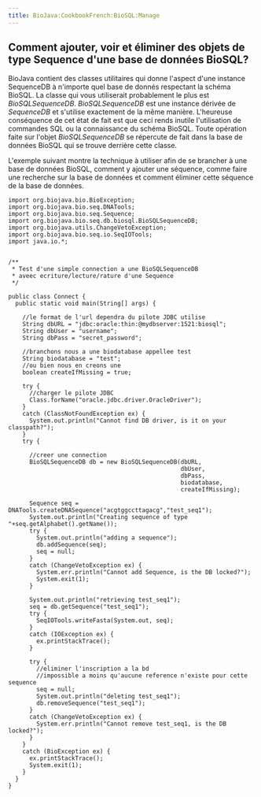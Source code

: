 ```yaml
---
title: BioJava:CookbookFrench:BioSQL:Manage
---
```


Comment ajouter, voir et éliminer des objets de type Sequence d'une base de données BioSQL?
-------------------------------------------------------------------------------------------

BioJava contient des classes utilitaires qui donne l'aspect d'une
instance SequenceDB à n'importe quel base de donnés respectant la schéma
BioSQL. La classe qui vous utiliserait probablement le plus est
*BioSQLSequenceDB*. *BioSQLSequenceDB* est une instance dérivée de
*SequenceDB* et s'utilise exactement de la même manière. L'heureuse
conséquence de cet état de fait est que ceci rends inutile l'utilisation
de commandes SQL ou la connaissance du schéma BioSQL. Toute opération
faite sur l'objet *BioSQLSequenceDB* se répercute de fait dans la base
de données BioSQL qui se trouve derrière cette classe.

L'exemple suivant montre la technique à utiliser afin de se brancher à
une base de données BioSQL, comment y ajouter une séquence, comme faire
une recherche sur la base de données et comment éliminer cette séquence
de la base de données.

    import org.biojava.bio.BioException; 
    import org.biojava.bio.seq.DNATools; 
    import org.biojava.bio.seq.Sequence; 
    import org.biojava.bio.seq.db.biosql.BioSQLSequenceDB; 
    import org.biojava.utils.ChangeVetoException; 
    import org.biojava.bio.seq.io.SeqIOTools; 
    import java.io.*; 


    /** 
     * Test d'une simple connection a une BioSQLSequenceDB 
     * aveec ecriture/lecture/rature d'une Sequence 
     */ 

    public class Connect { 
      public static void main(String[] args) {
        
        //le format de l'url dependra du pilote JDBC utilise
        String dbURL = "jdbc:oracle:thin:@mydbserver:1521:biosql"; 
        String dbUser = "username"; 
        String dbPass = "secret_password";
        
        //branchons nous a une biodatabase appellee test
        String biodatabase = "test";
        //ou bien nous en creons une
        boolean createIfMissing = true; 

        try {
          //charger le pilote JDBC
          Class.forName("oracle.jdbc.driver.OracleDriver"); 
        } 
        catch (ClassNotFoundException ex) { 
          System.out.println("Cannot find DB driver, is it on your classpath?"); 
        } 
        try {
          
          //creer une connection
          BioSQLSequenceDB db = new BioSQLSequenceDB(dbURL, 
                                                     dbUser, 
                                                     dbPass, 
                                                     biodatabase, 
                                                     createIfMissing); 
          
          Sequence seq = DNATools.createDNASequence("acgtggccttagacg","test_seq1"); 
          System.out.println("Creating sequence of type "+seq.getAlphabet().getName()); 
          try { 
            System.out.println("adding a sequence"); 
            db.addSequence(seq); 
            seq = null; 
          } 
          catch (ChangeVetoException ex) { 
            System.err.println("Cannot add Sequence, is the DB locked?"); 
            System.exit(1); 
          } 

          System.out.println("retrieving test_seq1"); 
          seq = db.getSequence("test_seq1"); 
          try { 
            SeqIOTools.writeFasta(System.out, seq); 
          } 
          catch (IOException ex) { 
            ex.printStackTrace(); 
          } 

          try { 
            //eliminer l'inscription a la bd
            //impossible a moins qu'aucune reference n'existe pour cette sequence 
            seq = null;
            System.out.println("deleting test_seq1");
            db.removeSequence("test_seq1"); 
          } 
          catch (ChangeVetoException ex) { 
            System.err.println("Cannot remove test_seq1, is the DB locked?"); 
          } 
        } 
        catch (BioException ex) { 
          ex.printStackTrace(); 
          System.exit(1); 
        } 
      } 
    }
